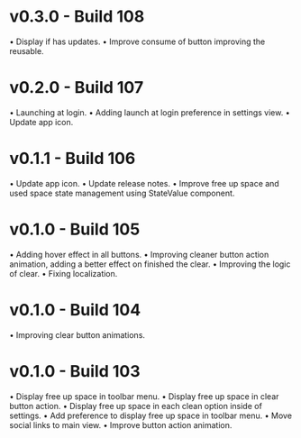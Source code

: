 # v0.3.0 - Build 108

• Display if has updates.
• Improve consume of button improving the reusable.

# v0.2.0 - Build 107

• Launching at login.
• Adding launch at login preference in settings view.
• Update app icon.

# v0.1.1 - Build 106

• Update app icon.
• Update release notes.
• Improve free up space and used space state management using StateValue component.

# v0.1.0 - Build 105

• Adding hover effect in all buttons.
• Improving cleaner button action animation, adding a better effect on finished the clear.
• Improving the logic of clear.
• Fixing localization.

# v0.1.0 - Build 104

• Improving clear button animations.

# v0.1.0 - Build 103

• Display free up space in toolbar menu.
• Display free up space in clear button action.
• Display free up space in each clean option inside of settings.
• Add preference to display free up space in toolbar menu.
• Move social links to main view.
• Improve button action animation.
